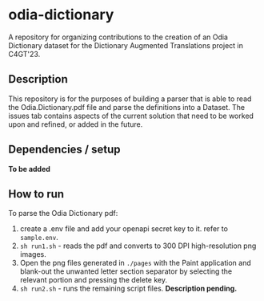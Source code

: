 # odia-dictionary
A repository for organizing contributions to the creation of an Odia Dictionary dataset for the Dictionary Augmented Translations project in C4GT'23.

## Description
This repository is for the purposes of building a parser that is able to read the Odia.Dictionary.pdf file and parse the definitions into a Dataset. The issues tab contains aspects of the current solution that need to be worked upon and refined, or added in the future.

## Dependencies / setup
**To be added**

## How to run
To parse the Odia Dictionary pdf:
1. create a .env file and add your openapi secret key to it. refer to `sample.env`.
2. `sh run1.sh` - reads the pdf and converts to 300 DPI high-resolution png images.
3. Open the png files generated in `./pages` with the Paint application and blank-out the unwanted letter section separator by selecting the relevant portion and pressing the delete key.
4. `sh run2.sh` - runs the remaining script files. **Description pending.**

